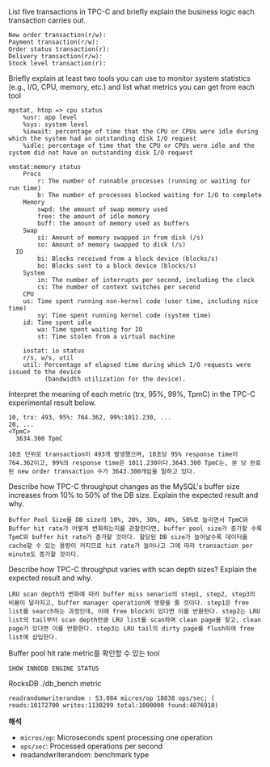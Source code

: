 List five transactions in TPC-C and briefly explain the business logic each transaction carries out.

``` 
New order transaction(r/w):
Payment transaction(r/w):
Order status transaction(r):
Delivery transaction(r/w):
Stock level transaction(r):
```

Briefly explain at least two tools you can use to monitor system statistics (e.g., I/O, CPU, memory, etc.) and list what metrics you can get from each tool

```
mpstat, htop => cpu status
	%usr: app level
	%sys: system level
	%iowait: percentage of time that the CPU or CPUs were idle during which the system had an outstanding disk I/O request
	%idle: percentage of time that the CPU or CPUs were idle and the system did not have an outstanding disk I/O request
	
vmstat:memory status
	Procs
		r: The number of runnable processes (running or waiting for run time)
		b: The number of processes blocked waiting for I/O to complete
	Memory
		swpd: the amount of swap memory used
		free: the amount of idle memory
		buff: the amount of memory used as buffers
	Swap
		si: Amount of memory swapped in from disk (/s)
		so: Amount of memory swapped to disk (/s)
  IO
		bi: Blocks received from a block device (blocks/s)
		bo: Blocks sent to a block device (blocks/s)
	System
		in: The number of interrupts per second, including the clock
		cs: The number of context switches per second
	CPU
    us: Time spent running non-kernel code (user time, including nice time)
		sy: Time spent running kernel code (system time)
    id: Time spent idle
		wa: Time spent waiting for IO
		st: Time stolen from a virtual machine
	
	iostat: io status
	r/s, w/s, util
	util: Percentage of elapsed time during which I/O requests were issued to the device 		  
	      (bandwidth utilization for the device).
```

Interpret the meaning of each metric (trx, 95%, 99%, TpmC) in the TPC-C experimental result below.

```shell
10, trx: 493, 95%: 764.362, 99%:1011.230, ...
20, ...
<TpmC>
  3634.300 TpmC
```

```
10초 단위로 transaction이 493개 발생했으며, 10초당 95% response time이 764.362이고, 99%의 response time은 1011.230이다.3643.300 TpmC는, 분 당 완료된 new order transaction 수가 3643.300개임을 말하고 있다.
```

Describe how TPC-C throughput changes as the MySQL's buffer size increases from 10% to 50% of the DB size. Explain the expected result and why.

``` 
Buffer Pool Size를 DB size의 10%, 20%, 30%, 40%, 50%로 늘리면서 TpmC와 Buffer hit rate가 어떻게 변화하는지를 관찰한다면, buffer pool size가 증가할 수록 TpmC와 buffer hit rate가 증가할 것이다. 할당된 DB size가 늘어날수록 데이터를 cache할 수 있는 용량이 커지므로 hit rate가 늘어나고 그에 따라 transaction per minute도 증가할 것이다.
```

Describe how TPC-C throughput varies with scan depth sizes? Explain the expected result and why.

```
LRU scan depth의 변화에 따라 buffer miss senario의 step1, step2, step3의 비율이 달라지고, buffer manager operation에 영향을 줄 것이다. step1은 free list를 search하는 과정인데, 이때 free block이 있다면 이를 반환한다. step2는 LRU list의 tail부터 scan depth만큼 LRU list를 scan하며 clean page를 찾고, clean page가 있다면 이를 반환한다. step3는 LRU tail의 dirty page를 flush하여 free list에 삽입한다.
```

Buffer pool hit rate metric를 확인할 수 있는 tool

```
SHOW INNODB ENGINE STATUS
```

RocksDB ./db_bench metric

```
readrandomwriterandom : 53.084 micros/op 18838 ops/sec; ( reads:10172700 writes:1130299 total:1000000 found:4076910)
```

**해석**

- `micros/op`: Microseconds spent processing one operation
- `ops/sec`: Processed operations per second
- readandwriterandom: benchmark type